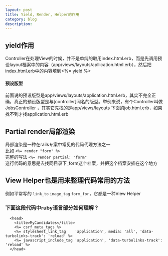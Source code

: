 ```yaml
---
layout: post
title: Yield, Render, Helper的作用      
category: blog
description:        
--- 
```


 
## yield作用     
Controller在处理View的时候，并不是单纯的取用index.html.erb，而是先调用预设layout档案中的内容（app/views/layouts/apllication.html.erb），然后把index.html.erb中的内容填到<%= yield %>   

#### 预设版型  
前面说的预设版型是app/views/layouts/application.html.erb，其实不完全正确，真正的预设版型是与[controller]同名的版型。举例来说，有个Controller叫做 JobsController ，其实它先找的是app/views/layouts 下面的job.html.erb，如果找不到才找application.html.erb   

## Partial render局部渲染   
局部渲染是一种在rails专案中常见的代码代理方法之一  
比如 `<%= render "form" %> `   
完整的写法 `<%= render partial: "form"`    
这行代码的意思是去找同目录下_form这个档案，并把这个档案安插在这个地方    

## View Helper也是用来整理代码常用的方法  
例如平常写的 `link_to` `image_tag` `form_for`，它都是一种View Helper 


### 下面这段代码中ruby语言部分如何理解？  
``` 
  <head>
    <title>MyCandidates</title>
    <%= csrf_meta_tags %>
    <%= stylesheet_link_tag    'application', media: 'all', 'data-turbolinks-track': 'reload' %>
    <%= javascript_include_tag 'application', 'data-turbolinks-track': 'reload' %>
  </head> 
``` 


   



